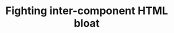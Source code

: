 ---
layout: bookmark
title: Fighting inter-component HTML bloat
tags:
  - Bookmarks
  - HTML
  - Design Systems
created: '2023-07-21T06:02:21.680Z'
link: https://elisehe.in/2023/03/27/minimal-html-in-design-systems.html
id: 611016583
excerpt: >-
  The separation of concerns we aim for in design systems has an unwanted
  byproduct: bloated HTML in the space between components. What can we do as
  component authors to encourage good markup hygiene at the inter-component
  level?
image: https://elisehe.in/assets/photo-512.jpg
---